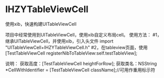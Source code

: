 # IHZYTableViewCell
使用xib，快速构建UITableViewCell


项目中经常使用到UITableViewCell，使用xib自定义布局cell。
使用方法：
#1，继承UITableViewCell，并使用xib，引入头文件
import "UITableViewCell+IHZYTableViewCell.h"
#2，在tableview页面，使用
[TestTableViewCell registerNibToTableView:self.testTableView];


说明：
获取高度：[TestTableViewCell heightForRow];
获取类名：NSString *CellWithIdentifier = [TestTableViewCell className];//可用作重用标示符
